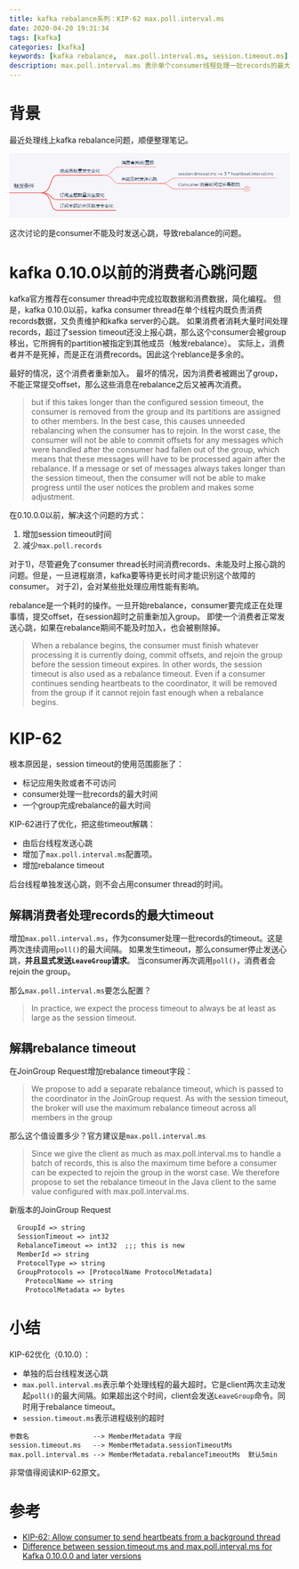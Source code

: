 ```yaml
---
title: kafka rebalance系列：KIP-62 max.poll.interval.ms
date: 2020-04-20 19:31:34
tags: [kafka]
categories: [kafka]
keywords: [kafka rebalance,  max.poll.interval.ms, session.timeout.ms]
description: max.poll.interval.ms 表示单个consumer线程处理一批records的最大timeout。 session.timeout.ms 表示进程级别的超时。
---
```


# 背景

最近处理线上kafka rebalance问题，顺便整理笔记。
<!-- more -->


![kafka-rebalance-trigger-condition.png](kafka-rebalance-trigger-condition.png)



这次讨论的是consumer不能及时发送心跳，导致rebalance的问题。

# kafka 0.10.0以前的消费者心跳问题

kafka官方推荐在consumer thread中完成拉取数据和消费数据，简化编程。
但是，kafka 0.10.0以前，kafka consumer thread在单个线程内既负责消费records数据，又负责维护和kafka server的心跳。
如果消费者消耗大量时间处理records，超过了session timeout还没上报心跳，那么这个consumer会被group移出，它所拥有的partition被指定到其他成员（触发rebalance）。
实际上，消费者并不是死掉，而是正在消费records。因此这个reblance是多余的。

最好的情况，这个消费者重新加入。
最坏的情况，因为消费者被踢出了group，不能正常提交offset，那么这些消息在rebalance之后又被再次消费。

>but if this takes longer than the configured session timeout, the consumer is removed from the group and its partitions are assigned to other members. 
>In the best case, this causes unneeded rebalancing when the consumer has to rejoin. 
>In the worst case, the consumer will not be able to commit offsets for any messages which were handled after the consumer had fallen out of the group, which means that these messages will have to be processed again after the rebalance. 
>If a message or set of messages always takes longer than the session timeout, then the consumer will not be able to make progress until the user notices the problem and makes some adjustment.

在0.10.0.0以前，解决这个问题的方式：
1. 增加session timeout时间
2. 减少`max.poll.records`

对于1)，尽管避免了consumer thread长时间消费records、未能及时上报心跳的问题。但是，一旦进程崩溃，kafka要等待更长时间才能识别这个故障的consumer。
对于2)，会对某些批处理应用性能有影响。

rebalance是一个耗时的操作。一旦开始rebalance，consumer要完成正在处理事情，提交offset，在session超时之前重新加入group。
即使一个消费者正常发送心跳，如果在rebalance期间不能及时加入，也会被剔除掉。

>When a rebalance begins, the consumer must finish whatever processing it is currently doing, commit offsets, and rejoin the group before the session timeout expires. In other words, the session timeout is also used as a rebalance timeout. 
>Even if a consumer continues sending heartbeats to the coordinator, it will be removed from the group if it cannot rejoin fast enough when a rebalance begins. 


# KIP-62

根本原因是，session timeout的使用范围膨胀了：
- 标记应用失败或者不可访问
- consumer处理一批records的最大时间
- 一个group完成rebalance的最大时间


KIP-62进行了优化，把这些timeout解耦：
- 由后台线程发送心跳
- 增加了`max.poll.interval.ms`配置项。
- 增加rebalance timeout

后台线程单独发送心跳，则不会占用consumer thread的时间。

## 解耦消费者处理records的最大timeout

增加`max.poll.interval.ms`，作为consumer处理一批records的timeout。这是两次连续调用`poll()`的最大间隔。
如果发生timeout，那么consumer停止发送心跳，**并且显式发送`LeaveGroup`请求**。
当consumer再次调用`poll()`，消费者会rejoin the group。

那么`max.poll.interval.ms`要怎么配置？
>In practice, we expect the process timeout to always be at least as large as the session timeout. 

## 解耦rebalance timeout

在JoinGroup Request增加rebalance timeout字段：
>We propose to add a separate rebalance timeout, which is passed to the coordinator in the JoinGroup request.
>As with the session timeout, the broker will use the maximum rebalance timeout across all members in the group

那么这个值设置多少？官方建议是`max.poll.interval.ms`
>Since we give the client as much as max.poll.interval.ms to handle a batch of records, this is also the maximum time before a consumer can be expected to rejoin the group in the worst case. 
>We therefore propose to set the rebalance timeout in the Java client to the same value configured with max.poll.interval.ms. 


新版本的JoinGroup Request
```
  GroupId => string
  SessionTimeout => int32
  RebalanceTimeout => int32  ;;; this is new
  MemberId => string
  ProtocolType => string
  GroupProtocols => [ProtocolName ProtocolMetadata]
    ProtocolName => string
    ProtocolMetadata => bytes
```

# 小结

KIP-62优化（0.10.0）：
- 单独的后台线程发送心跳
- `max.poll.interval.ms`表示单个处理线程的最大超时。它是client两次主动发起`poll()`的最大间隔。如果超出这个时间，client会发送`LeaveGroup`命令。同时用于rebalance timeout。
- `session.timeout.ms`表示进程级别的超时

```
参数名                --> MemberMetadata 字段
session.timeout.ms   --> MemberMetadata.sessionTimeoutMs
max.poll.interval.ms --> MemberMetadata.rebalanceTimeoutMs  默认5min
```

非常值得阅读KIP-62原文。

# 参考

- [KIP-62: Allow consumer to send heartbeats from a background thread](https://cwiki.apache.org/confluence/display/KAFKA/KIP-62%3A+Allow+consumer+to+send+heartbeats+from+a+background+thread)
- [Difference between session.timeout.ms and max.poll.interval.ms for Kafka 0.10.0.0 and later versions](https://stackoverflow.com/questions/39730126/difference-between-session-timeout-ms-and-max-poll-interval-ms-for-kafka-0-10-0)
